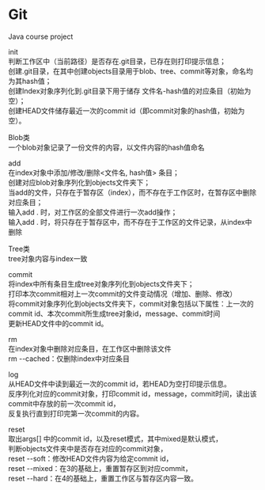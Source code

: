 # Git
Java course project

init  
判断工作区中（当前路径）是否存在.git目录，已存在则打印提示信息；  
创建.git目录，在其中创建objects目录用于blob、tree、commit等对象，命名均为其hash值；  
创建Index对象序列化到.git目录下用于储存 文件名-hash值的对应条目（初始为空）；  
创建HEAD文件储存最近一次的commit id（即commit对象的hash值，初始为空）。  

Blob类  	
一个blob对象记录了一份文件的内容，以文件内容的hash值命名  

add	  
在index对象中添加/修改/删除<文件名, hash值> 条目；  
创建对应blob对象序列化到objects文件夹下；  
当add的文件，只存在于暂存区（index），而不存在于工作区时，在暂存区中删除对应条目；  
输入add . 时，对工作区的全部文件进行一次add操作；  
输入add . 时，将只存在于暂存区中，而不存在于工作区的文件记录，从index中删除  

Tree类	  
tree对象内容与index一致  

commit	  
将index中所有条目生成tree对象序列化到objects文件夹下；  
打印本次commit相对上一次commit的文件变动情况（增加、删除、修改）  
将commit对象序列化到objects文件夹下，commit对象包括以下属性：上一次的commit id、本次commit所生成tree对象id，message、commit时间  
更新HEAD文件中的commit id。  

rm	  
在index对象中删除对应条目，在工作区中删除该文件  
rm --cached：仅删除index中对应条目  

log  
从HEAD文件中读到最近一次的commit id，若HEAD为空打印提示信息。  
反序列化对应的commit对象，打印commit id，message，commit时间，读出该commit中存放的前一次commit id，  
反复执行直到打印完第一次commit的内容。  

reset	  
取出args[] 中的commit id，以及reset模式，其中mixed是默认模式，  
判断objects文件夹中是否存在对应的commit对象，  
reset --soft：修改HEAD文件内容为给定commit id，  
reset --mixed：在3的基础上，重置暂存区到对应commit，  
reset --hard：在4的基础上，重置工作区与暂存区内容一致。  

